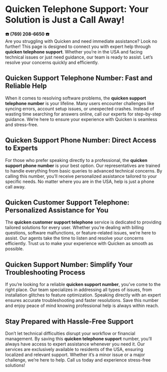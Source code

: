 # Quicken Telephone Support: Your Solution is Just a Call Away!

**☎️ ‪(769) 208-6650‬ ☎️**  
Are you struggling with Quicken and need immediate assistance? Look no further! This page is designed to connect you with expert help through **quicken telephone support**. Whether you’re in the USA and facing technical issues or just need guidance, our team is ready to assist. Let’s resolve your concerns quickly and efficiently.

## Quicken Support Telephone Number: Fast and Reliable Help  
When it comes to resolving software problems, the **quicken support telephone number** is your lifeline. Many users encounter challenges like syncing errors, account setup issues, or unexpected crashes. Instead of wasting time searching for answers online, call our experts for step-by-step guidance. We’re here to ensure your experience with Quicken is seamless and stress-free.

## Quicken Support Phone Number: Direct Access to Experts  
For those who prefer speaking directly to a professional, the **quicken support phone number** is your best option. Our representatives are trained to handle everything from basic queries to advanced technical concerns. By calling this number, you’ll receive personalized assistance tailored to your specific needs. No matter where you are in the USA, help is just a phone call away.

## Quicken Customer Support Telephone: Personalized Assistance for You  
The **quicken customer support telephone** service is dedicated to providing tailored solutions for every user. Whether you’re dealing with billing questions, software malfunctions, or feature-related issues, we’re here to assist. Our agents take the time to listen and resolve your concerns efficiently. Trust us to make your experience with Quicken as smooth as possible.

## Quicken Support Number: Simplify Your Troubleshooting Process  
If you’re looking for a reliable **quicken support number**, you’ve come to the right place. Our team specializes in addressing all types of issues, from installation glitches to feature optimization. Speaking directly with an expert ensures accurate troubleshooting and faster resolutions. Save this number and enjoy peace of mind knowing professional help is always within reach.

## Stay Prepared with Hassle-Free Support  
Don’t let technical difficulties disrupt your workflow or financial management. By saving this **quicken telephone support** number, you’ll always have access to expert assistance whenever you need it. Our services are exclusively available to residents of the USA, ensuring localized and relevant support. Whether it’s a minor issue or a major challenge, we’re here to help. Call us today and experience stress-free solutions!
